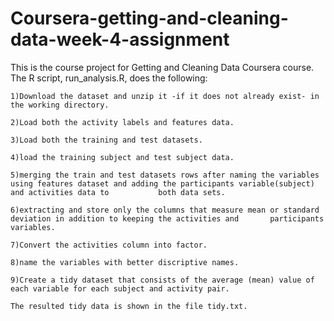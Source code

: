 # Coursera-getting-and-cleaning-data-week-4-assignment
This is the course project for Getting and Cleaning Data Coursera course. The R script, run_analysis.R, does the following:

    1)Download the dataset and unzip it -if it does not already exist- in the working directory.
    
    2)Load both the activity labels and features data.
    
    3)Load both the training and test datasets.
    
    4)load the training subject and test subject data.
    
    5)merging the train and test datasets rows after naming the variables using features dataset and adding the participants variable(subject) and activities data to           both data sets.
    
    6)extracting and store only the columns that measure mean or standard deviation in addition to keeping the activities and       participants variables.
    
    7)Convert the activities column into factor.
    
    8)name the variables with better discriptive names.
    
    9)Create a tidy dataset that consists of the average (mean) value of each variable for each subject and activity pair.
    
    The resulted tidy data is shown in the file tidy.txt.

